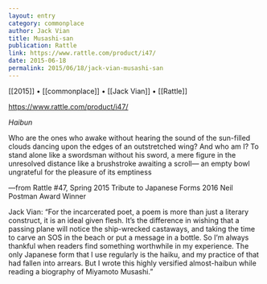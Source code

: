 ```yaml
---
layout: entry
category: commonplace
author: Jack Vian
title: Musashi-san
publication: Rattle
link: https://www.rattle.com/product/i47/
date: 2015-06-18
permalink: 2015/06/18/jack-vian-musashi-san
---
```


[[2015]] • [[commonplace]] • [[Jack Vian]] • [[Rattle]] 

https://www.rattle.com/product/i47/

*Haibun*

Who are the ones who awake without hearing 
the sound of the sun-filled 
clouds 
dancing upon the edges of an outstretched wing? 
And who am I? 
To stand alone like a swordsman 
without his sword, 
a mere figure 
in the unresolved distance 
like a brushstroke 
awaiting a scroll— 
an empty bowl 
ungrateful for the pleasure 
of its emptiness 

—from Rattle #47, Spring 2015
 Tribute to Japanese Forms
 2016 Neil Postman Award Winner


Jack Vian: “For the incarcerated poet, a poem is more than just a literary construct, it is an ideal given flesh. It’s the difference in wishing that a passing plane will notice the ship-wrecked castaways, and taking the time to carve an SOS in the beach or put a message in a bottle. So I’m always thankful when readers find something worthwhile in my experience. The only Japanese form that I use regularly is the haiku, and my practice of that had fallen into arrears. But I wrote this highly versified almost-haibun while reading a biography of Miyamoto Musashi.”
